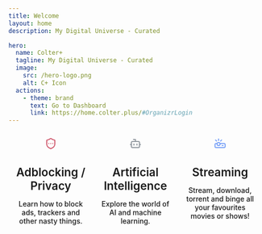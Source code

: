 ```yaml
---
title: Welcome
layout: home
description: My Digital Universe - Curated

hero:
  name: Colter+
  tagline: My Digital Universe - Curated
  image:
    src: /hero-logo.png
    alt: C+ Icon
  actions:
    - theme: brand
      text: Go to Dashboard
      link: https://home.colter.plus/#OrganizrLogin
---
```


<HomeStatus />

<div class="features">
  <div class="feature">
    <div class="feature-icon">
      <svg xmlns="http://www.w3.org/2000/svg" width="24" height="24" viewBox="0 0 24 24" fill="none" stroke="#D05A6E" stroke-width="2" stroke-linecap="round" stroke-linejoin="round" class="lucide lucide-shield-ellipsis"><path d="M20 13c0 5-3.5 7.5-7.66 8.95a1 1 0 0 1-.67-.01C7.5 20.5 4 18 4 13V6a1 1 0 0 1 1-1c2 0 4.5-1.2 6.24-2.72a1.17 1.17 0 0 1 1.52 0C14.51 3.81 17 5 19 5a1 1 0 0 1 1 1z"/><path d="M8 12h.01"/><path d="M12 12h.01"/><path d="M16 12h.01"/></svg>
    </div>
    <h2 class="title"><a href="/adblockvpnguide">Adblocking / Privacy</a></h2>
    <p class="details">Learn how to block ads, trackers and other nasty things.</p>
  </div>
  
  <div class="feature">
    <div class="feature-icon">
      <svg xmlns="http://www.w3.org/2000/svg" width="24" height="24" viewBox="0 0 24 24" fill="none" stroke="#91989F" stroke-width="2" stroke-linecap="round" stroke-linejoin="round" class="lucide lucide-bot"><path d="M12 8V4H8"/><rect width="16" height="12" x="4" y="8" rx="2"/><path d="M2 14h2"/><path d="M20 14h2"/><path d="M15 13v2"/><path d="M9 13v2"/></svg>
    </div>
    <h2 class="title"><a href="/ai">Artificial Intelligence</a></h2>
    <p class="details">Explore the world of AI and machine learning.</p>
  </div>
  
  <div class="feature">
    <div class="feature-icon">
      <svg xmlns="http://www.w3.org/2000/svg" width="24" height="24" viewBox="0 0 24 24" fill="none" stroke="#7aa2f7" stroke-width="2" stroke-linecap="round" stroke-linejoin="round" class="lucide lucide-projector"><path d="M5 7 3 5"/><path d="M9 6V3"/><path d="m13 7 2-2"/><circle cx="9" cy="13" r="3"/><path d="M11.83 12H20a2 2 0 0 1 2 2v4a2 2 0 0 1-2 2H4a2 2 0 0 1-2-2v-4a2 2 0 0 1 2-2h2.17"/><path d="M16 16h2"/></svg>
    </div>
    <h2 class="title"><a href="/videopiracyguide">Streaming</a></h2>
    <p class="details">Stream, download, torrent and binge all your favourites movies or shows!</p>
  </div>
</div>

<style>
.features {
  display: flex;
  flex-wrap: wrap;
  margin: 0 -12px;
  padding: 0 12px;
  justify-content: space-around;
}

.feature {
  flex: 0 0 100%;
  padding: 12px;
  margin-bottom: 20px;
  transition: all 0.3s;
  border-radius: 8px;
}

@media (min-width: 640px) {
  .feature {
    flex: 0 0 calc(33.33% - 24px);
  }
}

.feature:hover {
  background-color: var(--vp-c-bg-soft);
  transform: translateY(-2px);
}

.feature-icon {
  display: flex;
  justify-content: center;
  align-items: center;
  margin-bottom: 20px;
}

.title {
  font-size: 1.4rem;
  font-weight: 600;
  margin-bottom: 12px;
  text-align: center;
}

.title a {
  color: var(--vp-c-text-1);
  text-decoration: none;
  transition: color 0.3s;
}

.title a:hover {
  color: var(--vp-c-brand);
}

.details {
  color: var(--vp-c-text-2);
  font-size: 14px;
  font-weight: 500;
  text-align: center;
}
</style>